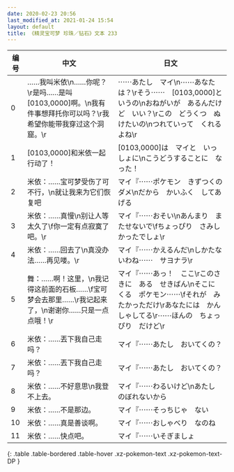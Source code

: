 ```yaml
---
date: 2020-02-23 20:56
last_modified_at: 2021-01-24 15:54
layout: default
title: 《精灵宝可梦 珍珠／钻石》文本 233
---
```

| 编号 | 中文 | 日文 |
| ---- | ---- | ---- |
| 0 | ……我叫米依\n……你呢？\r是吗……是叫[0103,0000]啊。\n我有件事想拜托你可以吗？\r我希望你能带我穿过这个洞窟。\r | ⋯⋯あたし　マイ\n⋯⋯あなたは？\rそう⋯⋯　[0103,0000]というの\nおねがいが　あるんだけど　いい？\rこの　どうくつ　ぬけたいの\nつれていって　くれるよね\r |
| 1 | [0103,0000]和米依一起行动了！ | [0103,0000]は　マイと　いっしょに\nこうどうすることに　なった！ |
| 2 | 米依：……宝可梦受伤了可不行，\n就让我来为它们恢复吧 | マイ『⋯⋯ポケモン　きずつくの　ダメ\nだから　かいふく　してあげる |
| 3 | 米依：……真慢\n别让人等太久了\f你一定有点寂寞了吧。\r | マイ『⋯⋯おそい\nあんまり　またせないで\fちょっぴり　さみしかったでしょ\r |
| 4 | 米依：……回去了\n真没办法……再见喽。\r | マイ『⋯⋯かえるんだ\nしかたないわね⋯⋯　サヨナラ\r |
| 5 | 舞：……啊！这里，\n我记得这前面的石板……\f宝可梦会去那里……\r我记起来了，\n谢谢你……只是一点点哦！\r | マイ『⋯⋯あっ！　ここ\rこのさきに　ある　せきばん\nそこに　くる　ポケモン⋯⋯\fそれが　みたかっただけ\rあなたには　かんしゃしてる\r⋯⋯ほんの　ちょっぴり　だけど\r |
| 6 | 米依：……丟下我自己走吗？ | マイ『⋯⋯あたし　おいてくの？ |
| 7 | 米依：……丟下我自己走吗？ | マイ『⋯⋯あたし　おいてくの？ |
| 8 | 米依：……不好意思\n我登不上去。 | マイ『⋯⋯わるいけど\nあたし　のぼれないから |
| 9 | 米依：……不是那边。 | マイ『⋯⋯そっちじゃ　ない |
| 10 | 米依：……真是善谈啊。 | マイ『⋯⋯おしゃべり　なのね |
| 11 | 米依：……快点吧。 | マイ『⋯⋯いそぎましょ |
{: .table .table-bordered .table-hover .xz-pokemon-text .xz-pokemon-text-DP }